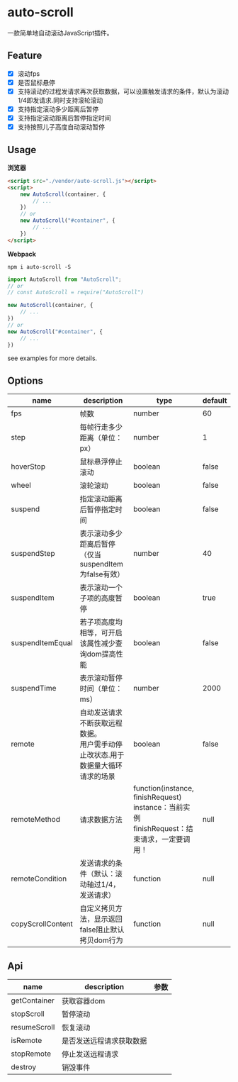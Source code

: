 # auto-scroll

一款简单地自动滚动JavaScript插件。

## Feature
- [x] 滚动fps
- [x] 是否鼠标悬停
- [x] 支持滚动的过程发请求再次获取数据，可以设置触发请求的条件，默认为滚动1/4即发请求.同时支持滚轮滚动
- [x] 支持指定滚动多少距离后暂停
- [x] 支持指定滚动距离后暂停指定时间
- [x] 支持按照儿子高度自动滚动暂停

## Usage

**浏览器**

```html
<script src="./vendor/auto-scroll.js"></script>
<script>
    new AutoScroll(container, {
        // ...
    })
    // or
    new AutoScroll("#container", {
        // ...
    })
</script>
```

**Webpack**

```shell
npm i auto-scroll -S
```

```javascript
import AutoScroll from "AutoScroll";
// or
// const AutoScroll = require("AutoScroll")

new AutoScroll(container, {
    // ...
})
// or
new AutoScroll("#container", {
    // ...
})
```

see examples for more details.

## Options

| name              | description                                                  | type                                                         | default |
| ----------------- | ------------------------------------------------------------ | ------------------------------------------------------------ | ------- |
| fps               | 帧数                                                         | number                                                       | 60      |
| step              | 每帧行走多少距离（单位：px）                                 | number                                                       | 1       |
| hoverStop         | 鼠标悬浮停止滚动                                             | boolean                                                      | false   |
| wheel             | 滚轮滚动                                                     | boolean                                                      | false   |
| suspend           | 指定滚动距离后暂停指定时间                                   | boolean                                                      | false   |
| suspendStep       | 表示滚动多少距离后暂停（仅当suspendItem为false有效）         | number                                                       | 40      |
| suspendItem       | 表示滚动一个子项的高度暂停                                   | boolean                                                      | true    |
| suspendItemEqual  | 若子项高度均相等，可开启该属性减少查询dom提高性能            | boolean                                                      | false   |
| suspendTime       | 表示滚动暂停时间（单位：ms）                                 | number                                                       | 2000    |
| remote            | 自动发送请求不断获取远程数据。<br />用户需手动停止改状态.用于数据量大循环请求的场景 | boolean                                                      | false   |
| remoteMethod      | 请求数据方法                                                 | function(instance, finishRequest)<br />instance：当前实例<br />finishRequest：结束请求，一定要调用！ | null    |
| remoteCondition   | 发送请求的条件（默认：滚动轴过1/4，发送请求）                | function                                                     | null    |
| copyScrollContent | 自定义拷贝方法，显示返回false阻止默认拷贝dom行为             | function                                                     | null    |

## Api

| name         | description              | 参数 |
| ------------ | ------------------------ | ---- |
| getContainer | 获取容器dom              |      |
| stopScroll   | 暂停滚动                 |      |
| resumeScroll | 恢复滚动                 |      |
| isRemote     | 是否发送远程请求获取数据 |      |
| stopRemote   | 停止发送远程请求         |      |
| destroy      | 销毁事件                 |      |

